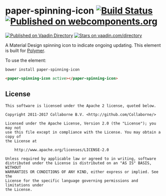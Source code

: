 # paper-spinning-icon [![Build Status](https://travis-ci.org/Collaborne/paper-spinning-icon.svg?branch=master)](https://travis-ci.org/Collaborne/paper-spinning-icon) [![Published on webcomponents.org](https://img.shields.io/badge/webcomponents.org-published-blue.svg)](https://www.webcomponents.org/element/Collaborne/paper-spinning-icon) 
  
[![Published on Vaadin  Directory](https://img.shields.io/badge/Vaadin%20Directory-published-00b4f0.svg)](https://vaadin.com/directory/component/Collabornepaper-spinning-icon)
[![Stars on vaadin.com/directory](https://img.shields.io/vaadin-directory/star/Collabornepaper-spinning-icon.svg)](https://vaadin.com/directory/component/Collabornepaper-spinning-icon)

A Material Design spinning icon to indicate ongoing updating. This element is built for [Polymer](https://www.polymer-project.org).

To use the element:

`bower install paper-spinning-icon`

<!--
```
<custom-element-demo>
  <template>
    <script src="../webcomponentsjs/webcomponents-lite.js"></script>
    <link rel="import" href="paper-spinning-icon.html">
    <next-code-block></next-code-block>
  </template>
</custom-element-demo>
```
-->
```html
<paper-spinning-icon active></paper-spinning-icon>
```


## License

    This software is licensed under the Apache 2 license, quoted below.

    Copyright 2011-2017 Collaborne B.V. <http://github.com/Collaborne/>

    Licensed under the Apache License, Version 2.0 (the "License"); you may not
    use this file except in compliance with the License. You may obtain a copy of
    the License at

        http://www.apache.org/licenses/LICENSE-2.0

    Unless required by applicable law or agreed to in writing, software
    distributed under the License is distributed on an "AS IS" BASIS, WITHOUT
    WARRANTIES OR CONDITIONS OF ANY KIND, either express or implied. See the
    License for the specific language governing permissions and limitations under
    the License.
